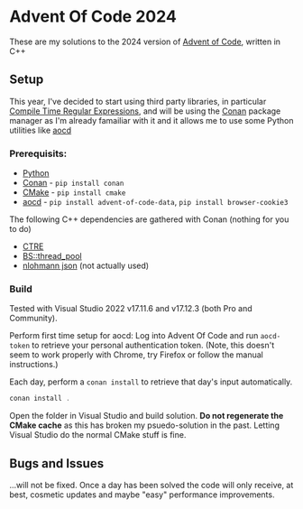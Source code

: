 # Advent Of Code 2024

These are my solutions to the 2024 version of [Advent of Code](https://adventofcode.com/), written in C++

## Setup

This year, I've decided to start using third party libraries, in particular [Compile Time Regular Expressions](https://github.com/hanickadot/compile-time-regular-expressions),
and will be using the [Conan](https://conan.io/) package manager as I'm already famailiar with it and it allows me to use some Python utilities like [aocd](https://github.com/wimglenn/advent-of-code-data)

### Prerequisits:

- [Python](https://www.python.org/)
- [Conan](https://conan.io/) - `pip install conan`
- [CMake](https://cmake.org/) - `pip install cmake`
- [aocd](https://github.com/wimglenn/advent-of-code-data) - `pip install advent-of-code-data`, `pip install browser-cookie3`

The following C++ dependencies are gathered with Conan (nothing for you to do)

- [CTRE](https://github.com/hanickadot/compile-time-regular-expressions)
- [BS::thread_pool](https://github.com/bshoshany/thread-pool)
- [nlohmann json](https://github.com/hanickadot/compile-time-regular-expressions) (not actually used)

### Build

Tested with Visual Studio 2022 v17.11.6 and v17.12.3 (both Pro and Community).

Perform first time setup for aocd:  Log into Advent Of Code and run `aocd-token` to retrieve your personal authentication token.
(Note, this doesn't seem to work properly with Chrome, try Firefox or follow the manual instructions.)

Each day, perform a `conan install` to retrieve that day's input automatically.

```powershell
conan install .
```

Open the folder in Visual Studio and build solution.  **Do not regenerate the CMake cache** as this has broken my psuedo-solution in the past.
Letting Visual Studio do the normal CMake stuff is fine.

## Bugs and Issues

...will not be fixed.  Once a day has been solved the code will only receive, at best, cosmetic updates and maybe "easy" performance improvements.
